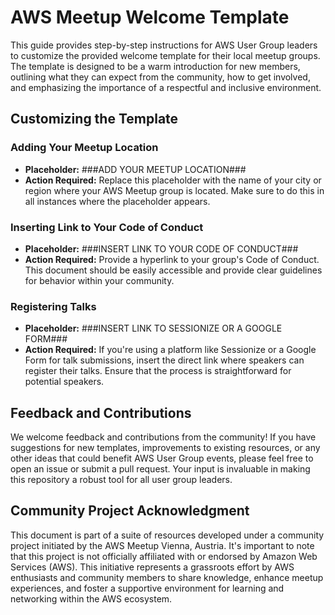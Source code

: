 # AWS Meetup Welcome Template

This guide provides step-by-step instructions for AWS User Group leaders to customize the provided welcome template for their local meetup groups. The template is designed to be a warm introduction for new members, outlining what they can expect from the community, how to get involved, and emphasizing the importance of a respectful and inclusive environment.

## Customizing the Template

### Adding Your Meetup Location

* **Placeholder:** ###ADD YOUR MEETUP LOCATION###
* **Action Required:** Replace this placeholder with the name of your city or region where your AWS Meetup group is located. Make sure to do this in all instances where the placeholder appears.

### Inserting Link to Your Code of Conduct

* **Placeholder:** ###INSERT LINK TO YOUR CODE OF CONDUCT###
* **Action Required:** Provide a hyperlink to your group's Code of Conduct. This document should be easily accessible and provide clear guidelines for behavior within your community.

### Registering Talks

* **Placeholder:** ###INSERT LINK TO SESSIONIZE OR A GOOGLE FORM###
* **Action Required:** If you're using a platform like Sessionize or a Google Form for talk submissions, insert the direct link where speakers can register their talks. Ensure that the process is straightforward for potential speakers.

## Feedback and Contributions

We welcome feedback and contributions from the community! If you have suggestions for new templates, improvements to existing resources, or any other ideas that could benefit AWS User Group events, please feel free to open an issue or submit a pull request. Your input is invaluable in making this repository a robust tool for all user group leaders.

## Community Project Acknowledgment

This document is part of a suite of resources developed under a community project initiated by the AWS Meetup Vienna, Austria. It's important to note that this project is not officially affiliated with or endorsed by Amazon Web Services (AWS). This initiative represents a grassroots effort by AWS enthusiasts and community members to share knowledge, enhance meetup experiences, and foster a supportive environment for learning and networking within the AWS ecosystem. 